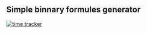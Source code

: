 ## Simple binnary formules generator
[![time tracker](https://wakatime.com/badge/github/IvanProgramming/Binom.svg)](https://wakatime.com/badge/github/IvanProgramming/Binom)
